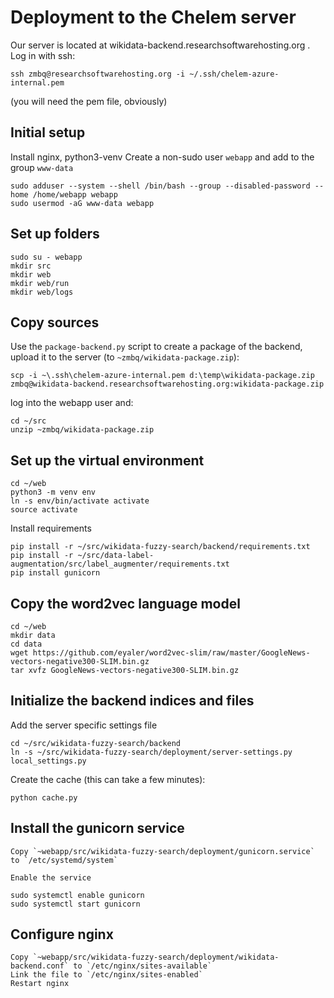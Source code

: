 # Deployment to the Chelem server

Our server is located at wikidata-backend.researchsoftwarehosting.org . Log in with ssh:

    ssh zmbq@researchsoftwarehosting.org -i ~/.ssh/chelem-azure-internal.pem

(you will need the pem file, obviously)

## Initial setup

Install nginx, python3-venv
Create a non-sudo user `webapp` and add to the group `www-data`

    sudo adduser --system --shell /bin/bash --group --disabled-password --home /home/webapp webapp
    sudo usermod -aG www-data webapp

## Set up folders
    sudo su - webapp
    mkdir src
    mkdir web
    mkdir web/run
    mkdir web/logs


## Copy sources
Use the `package-backend.py` script to create a package of the backend, upload it to the server (to `~zmbq/wikidata-package.zip`):

    scp -i ~\.ssh\chelem-azure-internal.pem d:\temp\wikidata-package.zip zmbq@wikidata-backend.researchsoftwarehosting.org:wikidata-package.zip

log into the webapp user and:

    cd ~/src
    unzip ~zmbq/wikidata-package.zip


## Set up the virtual environment

    cd ~/web
    python3 -m venv env
    ln -s env/bin/activate activate
    source activate

Install requirements

    pip install -r ~/src/wikidata-fuzzy-search/backend/requirements.txt
    pip install -r ~/src/data-label-augmentation/src/label_augmenter/requirements.txt
    pip install gunicorn

## Copy the word2vec language model

    cd ~/web
    mkdir data
    cd data
    wget https://github.com/eyaler/word2vec-slim/raw/master/GoogleNews-vectors-negative300-SLIM.bin.gz
    tar xvfz GoogleNews-vectors-negative300-SLIM.bin.gz

## Initialize the backend indices and files
    
Add the server specific settings file

    cd ~/src/wikidata-fuzzy-search/backend
    ln -s ~/src/wikidata-fuzzy-search/deployment/server-settings.py local_settings.py

Create the cache (this can take a few minutes):

    python cache.py

## Install the gunicorn service

    Copy `~webapp/src/wikidata-fuzzy-search/deployment/gunicorn.service` to `/etc/systemd/system`

    Enable the service

    sudo systemctl enable gunicorn
    sudo systemctl start gunicorn


## Configure nginx

    Copy `~webapp/src/wikidata-fuzzy-search/deployment/wikidata-backend.conf` to `/etc/nginx/sites-available`
    Link the file to `/etc/nginx/sites-enabled`
    Restart nginx
    